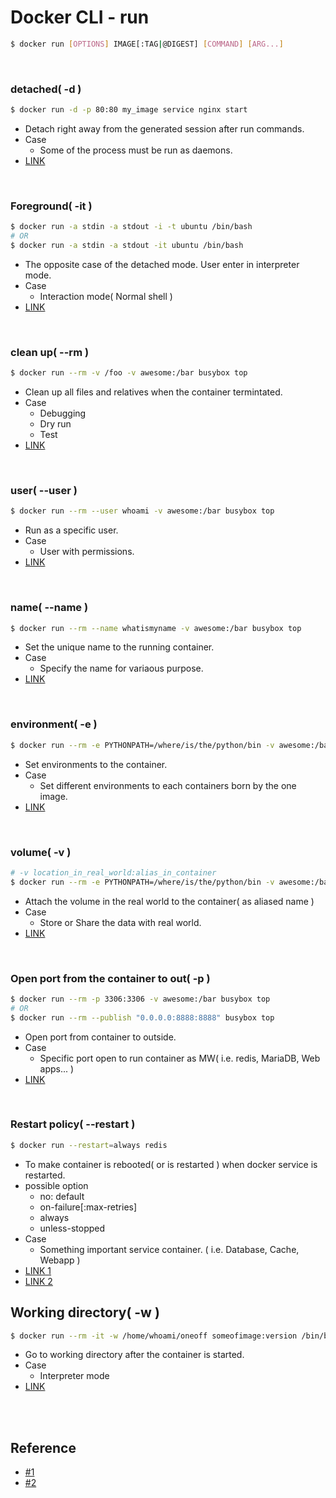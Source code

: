 # Docker CLI - run

```bash
$ docker run [OPTIONS] IMAGE[:TAG|@DIGEST] [COMMAND] [ARG...]
```
<br/>

### detached( -d )
```bash
$ docker run -d -p 80:80 my_image service nginx start
```
* Detach right away from the generated session after run commands.
* Case
  * Some of the process must be run as daemons.
* [LINK](https://docs.docker.com/engine/reference/run/#detached--d)

<br/>

### Foreground( -it )
```bash
$ docker run -a stdin -a stdout -i -t ubuntu /bin/bash
# OR
$ docker run -a stdin -a stdout -it ubuntu /bin/bash
```
* The opposite case of the detached mode. User enter in interpreter mode.
* Case
  * Interaction mode( Normal shell )
* [LINK](https://docs.docker.com/engine/reference/run/#foreground)

<br/>

### clean up( --rm )
```bash
$ docker run --rm -v /foo -v awesome:/bar busybox top
```
* Clean up all files and relatives when the container termintated.
* Case
  * Debugging
  * Dry run
  * Test
* [LINK](https://docs.docker.com/engine/reference/run/#clean-up---rm)

<br/>

### user( --user )
```bash
$ docker run --rm --user whoami -v awesome:/bar busybox top
```
* Run as a specific user. 
* Case
  * User with permissions.
* [LINK](https://docs.docker.com/engine/reference/run/#user)

<br/>

### name( --name )
```bash
$ docker run --rm --name whatismyname -v awesome:/bar busybox top
```
* Set the unique name to the running container.
* Case
  * Specify the name for variaous purpose.
* [LINK](https://docs.docker.com/engine/reference/run/#name---name)

<br/>

### environment( -e )
```bash
$ docker run --rm -e PYTHONPATH=/where/is/the/python/bin -v awesome:/bar busybox top
```
* Set environments to the container.
* Case
  * Set different environments to each containers born by the one image.
* [LINK](https://docs.docker.com/engine/reference/run/#env-environment-variables)

<br/>

### volume( -v )
```bash
# -v location_in_real_world:alias_in_container
$ docker run --rm -e PYTHONPATH=/where/is/the/python/bin -v awesome:/bar busybox top
```
* Attach the volume in the real world to the container( as aliased name )
* Case
  * Store or Share the data with real world.
* [LINK](https://docs.docker.com/engine/reference/run/#volume-shared-filesystems)

<br/>

### Open port from the container to out( -p )
```bash
$ docker run --rm -p 3306:3306 -v awesome:/bar busybox top
# OR
$ docker run --rm --publish "0.0.0.0:8888:8888" busybox top
```
* Open port from container to outside.
* Case
  * Specific port open to run container as MW( i.e. redis, MariaDB, Web apps... )
* [LINK](https://docs.docker.com/engine/reference/run/#expose-incoming-ports)

<br/>

### Restart policy( --restart )
```bash
$ docker run --restart=always redis
```
* To make container is rebooted( or is restarted ) when docker service is restarted.
* possible option
  * no: default
  * on-failure[:max-retries]
  * always
  * unless-stopped
* Case
  * Something important service container. ( i.e. Database, Cache, Webapp )
* [LINK 1](https://docs.docker.com/engine/reference/run/#restart-policies---restart)
* [LINK 2](https://jamesu.dev/posts/2019/12/19/starting-container-automatically/)

## Working directory( -w )
```bash
$ docker run --rm -it -w /home/whoami/oneoff someofimage:version /bin/bash
```
* Go to working directory after the container is started.
* Case
  * Interpreter mode
* [LINK](https://docs.docker.com/engine/reference/run/#workdir)

<br/><br/>

## Reference
  * [#1](https://docs.docker.com/engine/reference/run/)
  * [#2](https://nicewoong.github.io/development/2017/10/09/basic-usage-for-docker/)